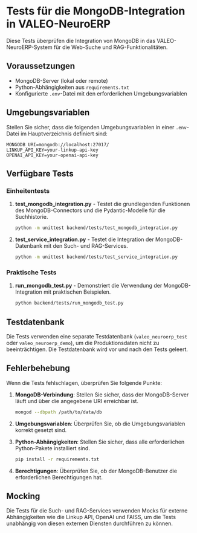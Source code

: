 # Tests für die MongoDB-Integration in VALEO-NeuroERP

Diese Tests überprüfen die Integration von MongoDB in das VALEO-NeuroERP-System für die Web-Suche und RAG-Funktionalitäten.

## Voraussetzungen

- MongoDB-Server (lokal oder remote)
- Python-Abhängigkeiten aus `requirements.txt`
- Konfigurierte `.env`-Datei mit den erforderlichen Umgebungsvariablen

## Umgebungsvariablen

Stellen Sie sicher, dass die folgenden Umgebungsvariablen in einer `.env`-Datei im Hauptverzeichnis definiert sind:

```
MONGODB_URI=mongodb://localhost:27017/
LINKUP_API_KEY=your-linkup-api-key
OPENAI_API_KEY=your-openai-api-key
```

## Verfügbare Tests

### Einheitentests

1. **test_mongodb_integration.py** - Testet die grundlegenden Funktionen des MongoDB-Connectors und die Pydantic-Modelle für die Suchhistorie.

   ```bash
   python -m unittest backend/tests/test_mongodb_integration.py
   ```

2. **test_service_integration.py** - Testet die Integration der MongoDB-Datenbank mit den Such- und RAG-Services.

   ```bash
   python -m unittest backend/tests/test_service_integration.py
   ```

### Praktische Tests

1. **run_mongodb_test.py** - Demonstriert die Verwendung der MongoDB-Integration mit praktischen Beispielen.

   ```bash
   python backend/tests/run_mongodb_test.py
   ```

## Testdatenbank

Die Tests verwenden eine separate Testdatenbank (`valeo_neuroerp_test` oder `valeo_neuroerp_demo`), um die Produktionsdaten nicht zu beeinträchtigen. Die Testdatenbank wird vor und nach den Tests geleert.

## Fehlerbehebung

Wenn die Tests fehlschlagen, überprüfen Sie folgende Punkte:

1. **MongoDB-Verbindung**: Stellen Sie sicher, dass der MongoDB-Server läuft und über die angegebene URI erreichbar ist.

   ```bash
   mongod --dbpath /path/to/data/db
   ```

2. **Umgebungsvariablen**: Überprüfen Sie, ob die Umgebungsvariablen korrekt gesetzt sind.

3. **Python-Abhängigkeiten**: Stellen Sie sicher, dass alle erforderlichen Python-Pakete installiert sind.

   ```bash
   pip install -r requirements.txt
   ```

4. **Berechtigungen**: Überprüfen Sie, ob der MongoDB-Benutzer die erforderlichen Berechtigungen hat.

## Mocking

Die Tests für die Such- und RAG-Services verwenden Mocks für externe Abhängigkeiten wie die Linkup API, OpenAI und FAISS, um die Tests unabhängig von diesen externen Diensten durchführen zu können. 